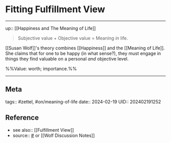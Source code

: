 # Fitting Fulfillment View
---

up:: [[Happiness and The Meaning of Life]]

> Subjective value + Objective value = Meaning *in* life.

[[Susan Wolf]]'s theory combines [[Happiness]] and the [[Meaning of Life]]. She claims that for one to be happy (in what sense?), they must engage in things they find valuable on a personal *and* objective level.

%%Value: worth; importance.%%

---
## Meta
tags:: #zettel, #on/meaning-of-life 
date:: 2024-02-19
UID:: 202402191252
## Reference
- see also:: [[Fulfillment View]]
- source:: [#]() or [[Wolf Discussion Notes]]
